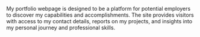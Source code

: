 My portfolio webpage is designed to be a platform for potential employers to discover my capabilities and accomplishments. The site provides visitors with access to my contact details, reports on my projects, and insights into my personal journey and professional skills.
